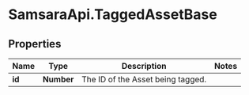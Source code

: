 # SamsaraApi.TaggedAssetBase

## Properties
Name | Type | Description | Notes
------------ | ------------- | ------------- | -------------
**id** | **Number** | The ID of the Asset being tagged. | 


